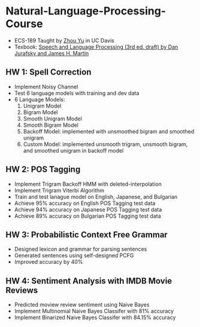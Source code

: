 # Natural-Language-Processing-Course
* ECS-189 Taught by [Zhou Yu](http://www.cs.cmu.edu/~zhouyu/) in UC Davis
* Texbook: [Speech and Language Processing (3rd ed. draft) by Dan Jurafsky and James H. Martin](http://web.stanford.edu/~jurafsky/slp3/)

## HW 1: Spell Correction
* Implement Noisy Channel
* Test 6 language models with training and dev data
* 6 Language Models: 
  1. Unigram Model
  2. Bigram Model 
  3. Smooth Unigram Model 
  4. Smooth Bigram Model
  5. Backoff Model: implemented with unsmoothed bigram and smoothed unigram
  6. Custom Model: implemented unsmooth trigram, unsmooth bigram, and smoothed unigram in backoff model
  
## HW 2: POS Tagging
* Implement Trigram Backoff HMM with deleted-interpolation
* Implement Trigram Viterbi Algorithm
* Train and test lanague model on English, Japanese, and Bulgarian
* Achieve 95% accuracy on English POS Tagging test data
* Achieve 94% accuracy on Japanese POS Tagging test data
* Achieve 89% accuracy on Bulgarian POS Tagging test data

## HW 3: Probabilistic Context Free Grammar
* Designed lexicon and grammar for parsing sentences
* Generated sentences using self-designed PCFG
* Improved accuracy by 40%

## HW 4: Sentiment Analysis with IMDB Movie Reviews 
* Predicted moview review sentiment using Naive Bayes
* Implement Multinomial Naive Bayes Classifer with 81% accuracy
* Implement Binarized Naive Bayes Classifer with 84.15% accuracy
